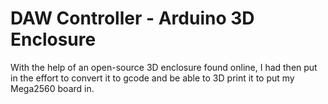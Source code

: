 # DAW Controller - Arduino 3D Enclosure
With the help of an open-source 3D enclosure found online, I had then put in the effort to convert it to gcode and be able to 3D print it to put my Mega2560 board in.


